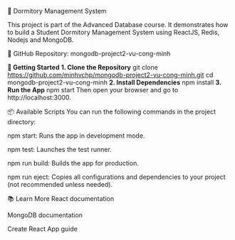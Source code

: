 🏫 Dormitory Management System

This project is part of the Advanced Database course. It demonstrates how to build a Student Dormitory Management System using ReactJS, Redis, Nodejs and MongoDB.

📁 GitHub Repository: mongodb-project2-vu-cong-minh

**🚀 Getting Started**
**1. Clone the Repository**
git clone https://github.com/minhvchp/mongodb-project2-vu-cong-minh.git
cd mongodb-project2-vu-cong-minh
**2. Install Dependencies**
npm install
**3. Run the App**
npm start
Then open your browser and go to http://localhost:3000.

📦 Available Scripts
You can run the following commands in the project directory:

npm start: Runs the app in development mode.

npm test: Launches the test runner.

npm run build: Builds the app for production.

npm run eject: Copies all configurations and dependencies to your project (not recommended unless needed).

📚 Learn More
React documentation

MongoDB documentation

Create React App guide

